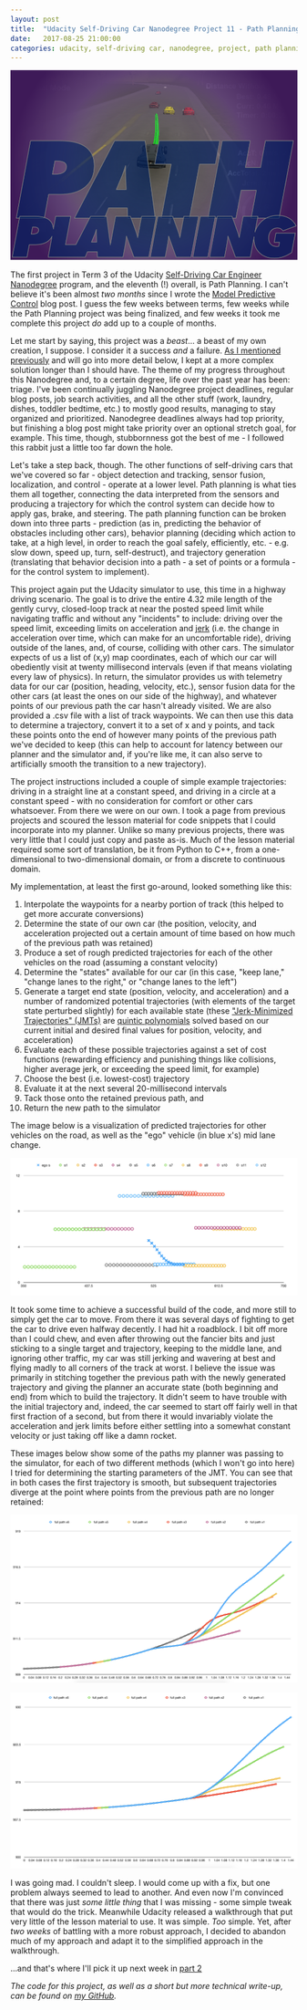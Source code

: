 ```yaml
---
layout: post
title:  "Udacity Self-Driving Car Nanodegree Project 11 - Path Planning - Part 1"
date:   2017-08-25 21:00:00 
categories: udacity, self-driving car, nanodegree, project, path planning
---
```


![Path Planning cover image](https://github.com/jeremy-shannon/jeremy-shannon.github.io/blob/master/images/path_planning/pp_cover2.png?raw=true)

The first project in Term 3 of the Udacity [Self-Driving Car Engineer Nanodegree](https://www.udacity.com/drive) program, and the eleventh (!) overall, is Path Planning. I can't believe it's been almost *two months* since I wrote the [Model Predictive Control](http://jeremyshannon.com/2017/06/30/udacity-sdcnd-mpc.html) blog post. I guess the few weeks between terms, few weeks while the Path Planning project was being finalized, and few weeks it took me complete this project *do* add up to a couple of months.

Let me start by saying, this project was a *beast*... a beast of my own creation, I suppose. I consider it a success *and* a failure. [As I mentioned previously](http://jeremyshannon.com/2017/08/18/SDCommentary-this-that.html) and will go into more detail below, I kept at a more complex solution longer than I should have. The theme of my progress throughout this Nanodegree and, to a certain degree, life over the past year has been: triage. I've been continually juggling Nanodegree project deadlines, regular blog posts, job search activities, and all the other stuff (work, laundry, dishes, toddler bedtime, etc.) to mostly good results, managing to stay organized and prioritized. Nanodegree deadlines always had top priority, but finishing a blog post might take priority over an optional stretch goal, for example. This time, though, stubbornness got the best of me - I followed this rabbit just a little too far down the hole.

Let's take a step back, though. The other functions of self-driving cars that we've covered so far - object detection and tracking, sensor fusion, localization, and control - operate at a lower level. Path planning is what ties them all together, connecting the data interpreted from the sensors and producing a trajectory for which the control system can decide how to apply gas, brake, and steering. The path planning function can be broken down into three parts - prediction (as in, predicting the behavior of obstacles including other cars), behavior planning (deciding which action to take, at a high level, in order to reach the goal safely, efficiently, etc. - e.g. slow down, speed up, turn, self-destruct), and trajectory generation (translating that behavior decision into a path - a set of points or a formula - for the control system to implement). 

This project again put the Udacity simulator to use, this time in a highway driving scenario. The goal is to drive the entire 4.32 mile length of the gently curvy, closed-loop track at near the posted speed limit while navigating traffic and without any "incidents" to include: driving over the speed limit, exceeding limits on acceleration and [jerk](https://en.wikipedia.org/wiki/Jerk_%28physics%29) (i.e. the change in acceleration over time, which can make for an uncomfortable ride), driving outside of the lanes, and, of course, colliding with other cars. The simulator expects of us a list of (x,y) map coordinates, each of which our car will obediently visit at twenty millisecond intervals (even if that means violating every law of physics). In return, the simulator provides us with telemetry data for our car (position, heading, velocity, etc.), sensor fusion data for the other cars (at least the ones on our side of the highway), and whatever points of our previous path the car hasn't already visited. We are also provided a .csv file with a list of track waypoints. We can then use this data to determine a trajectory, convert it to a set of x and y points, and tack these points onto the end of however many points of the previous path we've decided to keep (this can help to account for latency between our planner and the simulator and, if you're like me, it can also serve to artificially smooth the transition to a new trajectory).

The project instructions included a couple of simple example trajectories: driving in a straight line at a constant speed, and driving in a circle at a constant speed - with no consideration for comfort or other cars whatsoever. From there we were on our own. I took a page from previous projects and scoured the lesson material for code snippets that I could incorporate into my planner. Unlike so many previous projects, there was very little that I could just copy and paste as-is. Much of the lesson material required some sort of translation, be it from Python to C++, from a one-dimensional to two-dimensional domain, or from a discrete to continuous domain. 

My implementation, at least the first go-around, looked something like this: 

1. Interpolate the waypoints for a nearby portion of track (this helped to get more accurate conversions)
2. Determine the state of our own car (the position, velocity, and acceleration projected out a certain amount of time based on how much of the previous path was retained)
3. Produce a set of rough predicted trajectories for each of the other vehicles on the road (assuming a constant velocity)
4. Determine the "states" available for our car (in this case, "keep lane," "change lanes to the right," or "change lanes to the left")
5. Generate a target end state (position, velocity, and acceleration) and a number of randomized potential trajectories (with elements of the target state perturbed slightly) for each available state (these ["Jerk-Minimized Trajectories" (JMTs)](http://mplab.ucsd.edu/tutorials/minimumJerk.pdf) are [quintic polynomials](https://en.wikipedia.org/wiki/Quintic_function) solved based on our current initial and desired final values for position, velocity, and acceleration)
6. Evaluate each of these possible trajectories against a set of cost functions (rewarding efficiency and punishing things like collisions, higher average jerk, or exceeding the speed limit, for example)
7. Choose the best (i.e. lowest-cost) trajectory
8. Evaluate it at the next several 20-millisecond intervals
9. Tack those onto the retained previous path, and 
10. Return the new path to the simulator

The image below is a visualization of predicted trajectories for other vehicles on the road, as well as the "ego" vehicle (in blue x's) mid lane change.

![Sensor fusion data visualization](https://github.com/jeremy-shannon/jeremy-shannon.github.io/blob/master/images/path_planning/sensor_fusion_2.png?raw=true)

It took some time to achieve a successful build of the code, and more still to simply get the car to move. From there it was several days of fighting to get the car to drive even halfway decently. I had hit a roadblock. I bit off more than I could chew, and even after throwing out the fancier bits and just sticking to a single target and trajectory, keeping to the middle lane, and ignoring other traffic, my car was still jerking and wavering at best and flying madly to all corners of the track at worst. I believe the issue was primarily in stitching together the previous path with the newly generated trajectory and giving the planner an accurate state (both beginning and end) from which to build the trajectory. It didn't seem to have trouble with the initial trajectory and, indeed, the car seemed to start off fairly well in that first fraction of a second, but from there it would invariably violate the acceleration and jerk limits before either settling into a somewhat constant velocity or just taking off like a damn rocket.

These images below show some of the paths my planner was passing to the simulator, for each of two different methods (which I won't go into here) I tried for determining the starting parameters of the JMT. You can see that in both cases the first trajectory is smooth, but subsequent trajectories diverge at the point where points from the previous path are no longer retained:

![JMT Trajectories 1](https://github.com/jeremy-shannon/jeremy-shannon.github.io/blob/master/images/path_planning/JMT_trajectories_1.png?raw=true)

![JMT Trajectories 2](https://github.com/jeremy-shannon/jeremy-shannon.github.io/blob/master/images/path_planning/JMT_trajectories_2.png?raw=true)

I was going mad. I couldn't sleep. I would come up with a fix, but one problem always seemed to lead to another. And even now I'm convinced that there was just *some little thing* that I was missing - some simple tweak that would do the trick. Meanwhile Udacity released a walkthrough that put very little of the lesson material to use. It was simple. *Too* simple. Yet, after *two weeks* of battling with a more robust approach, I decided to abandon much of my approach and adapt it to the simplified approach in the walkthrough. 
 
...and that's where I'll pick it up next week in [part 2](http://jeremyshannon.com/2017/09/01/udacity-sdcnd-path-planning-pt2.html)
 
*The code for this project, as well as a short but more technical write-up, can be found on [my GitHub](https://github.com/jeremy-shannon/CarND-Path-Planning-Project).*
